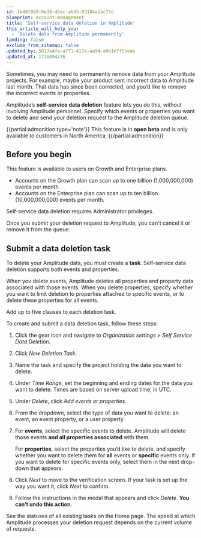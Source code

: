 ```yaml
---
id: 1b48f869-0e38-45ac-a6d5-03184a2ac77d
blueprint: account-management
title: 'Self-service data deletion in Amplitude'
this_article_will_help_you:
  - 'Delete data from Amplitude permanently'
landing: false
exclude_from_sitemap: false
updated_by: 5817a4fa-a771-417a-aa94-a0b1e7f55eae
updated_at: 1728494276
---
```

Sometimes, you may need to permanently remove data from your Amplitude projects. For example, maybe your product sent incorrect data to Amplitude last month. That data has since been corrected, and you’d like to remove the incorrect events or properties.

Amplitude’s **self-service data deletion** feature lets you do this, without involving Amplitude personnel. Specify which events or properties you want to delete and send your deletion request to the Amplitude deletion queue.

{{partial:admonition type='note'}}
This feature is in **open beta** and is only available to customers in North America.
{{/partial:admonition}}

## Before you begin

This feature is available to users on Growth and Enterprise plans.

* Accounts on the Growth plan can scan up to one billion (1,000,000,000) events per month.
* Accounts on the Enterprise plan can scan up to ten billion (10,000,000,000) events per month.

Self-service data deletion requires Administrator privileges.

Once you submit your deletion request to Amplitude, you can't cancel it or remove it from the queue.

## Submit a data deletion task

To delete your Amplitude data, you must create a **task**. Self-service data deletion supports both events and properties. 

When you delete events, Amplitude deletes all properties and property data associated with those events. When you delete properties, specify whether you want to limit deletion to properties attached to specific events, or to delete these properties for all events.

Add up to five clauses to each deletion task.

To create and submit a data deletion task, follow these steps:

1. Click the gear icon and navigate to *Organization settings > Self Service Data Deletion*.
2. Click *New Deletion Task*.
3. Name the task and specify the project holding the data you want to delete.
4. Under *Time Range*, set the beginning and ending dates for the data you want to delete. Times are based on server upload time, in UTC.
5. Under *Delete*, click *Add events or properties*.
6. From the dropdown, select the type of data you want to delete: an event, an event property, or a user property.
7. For **events**, select the specific events to delete. Amplitude will delete those events **and all properties associated** with them.

    For **properties**, select the properties you’d like to delete, and specify whether you want to delete them for **all** events or **specific** events only. If you want to delete for specific events only, select them in the next drop-down that appears.

8. Click *Next* to move to the verification screen. If your task is set up the way you want it, click *Next* to confirm.
9. Follow the instructions in the modal that appears and click *Delete*. **You can’t undo this action**.

See the statuses of all existing tasks on the Home page. The speed at which Amplitude processes your deletion request depends on the current volume of requests.